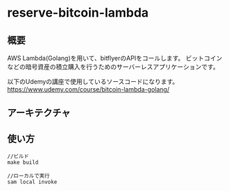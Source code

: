 # reserve-bitcoin-lambda

## 概要
AWS Lambda(Golang)を用いて、bitflyerのAPIをコールします。
ビットコインなどの暗号資産の積立購入を行うためのサーバーレスアプリケーションです。

以下のUdemyの講座で使用しているソースコードになります。
https://www.udemy.com/course/bitcoin-lambda-golang/

## アーキテクチャ


## 使い方
```
//ビルド
make build

//ローカルで実行
sam local invoke
```